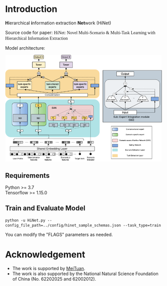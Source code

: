 # Introduction
**H**ierarchical **i**nformation extraction **Net**work (HiNet)

Source code for paper: <font face=Times New Roman>HiNet: Novel Multi-Scenario & Multi-Task Learning with Hierarchical Information Extraction</font>

Model architecture:

![avatar](./img/model_architecture.png)


## Requirements

Python >= 3.7  
Tensorflow >= 1.15.0  

## Train and Evaluate Model

```
python -u HiNet.py --config_file_path=../config/hinet_sample_schemas.json --task_type=train
```
You can modify the "FLAGS" parameters as needed.

# Acknowledgement
 - The work is supported by [MeiTuan](https://www.meituan.com).
 - The work is also supported by the National Natural Science Foundation of China (No. 62202025 and 62002012).
